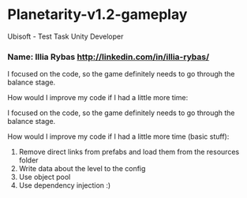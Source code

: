 # Planetarity-v1.2-gameplay
Ubisoft - Test Task Unity Developer

### Name: Illia Rybas http://linkedin.com/in/illia-rybas/

I focused on the code, so the game definitely needs to go through the balance stage.

How would I improve my code if I had a little more time:

I focused on the code, so the game definitely needs to go through the balance stage.

How would I improve my code if I had a little more time (basic stuff):
1. Remove direct links from prefabs and load them from the resources folder
2. Write data about the level to the config
3. Use object pool
4. Use dependency injection :)
